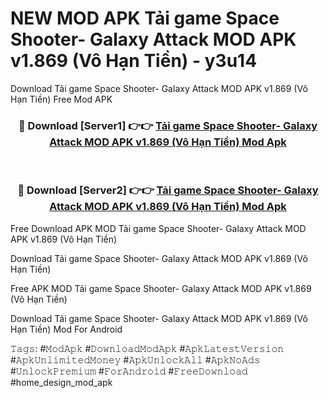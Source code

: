 # NEW MOD APK Tải game Space Shooter- Galaxy Attack MOD APK v1.869 (Vô Hạn Tiền) - y3u14
Download Tải game Space Shooter- Galaxy Attack MOD APK v1.869 (Vô Hạn Tiền) Free Mod APK

<div align="center">
<h3>🔴 Download [Server1] 👉👉 <a href="https://apk-comot.site?title=Tải_game_Space_Shooter-_Galaxy_Attack_MOD_APK_v1.869_(Vô_Hạn_Tiền)">Tải game Space Shooter- Galaxy Attack MOD APK v1.869 (Vô Hạn Tiền) Mod Apk</a></h3><br>

<h3>🔴 Download [Server2] 👉👉 <a href="https://apk-comot.site?title=Tải_game_Space_Shooter-_Galaxy_Attack_MOD_APK_v1.869_(Vô_Hạn_Tiền)">Tải game Space Shooter- Galaxy Attack MOD APK v1.869 (Vô Hạn Tiền) Mod Apk</a></h3>
</div>


Free Download APK MOD Tải game Space Shooter- Galaxy Attack MOD APK v1.869 (Vô Hạn Tiền)

Download Tải game Space Shooter- Galaxy Attack MOD APK v1.869 (Vô Hạn Tiền) 

Free APK MOD Tải game Space Shooter- Galaxy Attack MOD APK v1.869 (Vô Hạn Tiền) 

Download Tải game Space Shooter- Galaxy Attack MOD APK v1.869 (Vô Hạn Tiền) Mod For Android

𝚃𝚊𝚐𝚜: #𝙼𝚘𝚍𝙰𝚙𝚔 #𝙳𝚘𝚠𝚗𝚕𝚘𝚊𝚍𝙼𝚘𝚍𝙰𝚙𝚔 #𝙰𝚙𝚔𝙻𝚊𝚝𝚎𝚜𝚝𝚅𝚎𝚛𝚜𝚒𝚘𝚗 #𝙰𝚙𝚔𝚄𝚗𝚕𝚒𝚖𝚒𝚝𝚎𝚍𝙼𝚘𝚗𝚎𝚢 #𝙰𝚙𝚔𝚄𝚗𝚕𝚘𝚌𝚔𝙰𝚕𝚕 #𝙰𝚙𝚔𝙽𝚘𝙰𝚍𝚜 #𝚄𝚗𝚕𝚘𝚌𝚔𝙿𝚛𝚎𝚖𝚒𝚞𝚖 #𝙵𝚘𝚛𝙰𝚗𝚍𝚛𝚘𝚒𝚍 #𝙵𝚛𝚎𝚎𝙳𝚘𝚠𝚗𝚕𝚘𝚊𝚍 #home_design_mod_apk